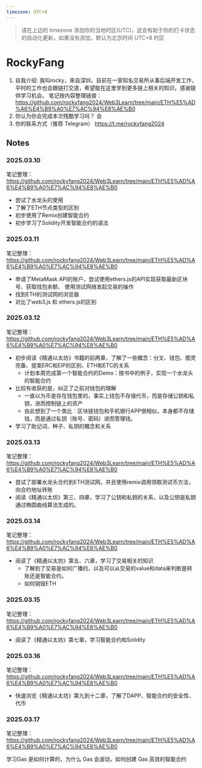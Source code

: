 ```yaml
---
timezone: UTC+8
---
```


> 请在上边的 timezone 添加你的当地时区(UTC)，这会有助于你的打卡状态的自动化更新，如果没有添加，默认为北京时间 UTC+8 时区


# RockyFang

1. 自我介绍: 我叫rocky，來自深圳，目前在一家知名交易所从事后端开发工作，平时的工作也会跟链打交道，希望能在这里学到更多链上相关的知识。感谢提供学习机会。
笔记按内容整理链接：https://github.com/rockyfang2024/Web3Learn/tree/main/ETH%E5%AD%A6%E4%B9%A0%E7%AC%94%E8%AE%B0
2. 你认为你会完成本次残酷学习吗？   会
3. 你的联系方式（推荐 Telegram）  https://t.me/rockyfang2024
## Notes

<!-- Content_START -->

### 2025.03.10

笔记整理：https://github.com/rockyfang2024/Web3Learn/tree/main/ETH%E5%AD%A6%E4%B9%A0%E7%AC%94%E8%AE%B0

- 尝试了水龙头的使用
- 了解了ETH节点类型的区别
- 初步使用了Remix创建智能合约
- 初步学习了Solidity开发智能合约的语法

### 2025.03.11

笔记整理：https://github.com/rockyfang2024/Web3Learn/tree/main/ETH%E5%AD%A6%E4%B9%A0%E7%AC%94%E8%AE%B0

- 申请了MetaMask API的账户，尝试使用ethers.js的API实现获取最新区块号、获取钱包余额、 使用测试网络发起交易的操作
- 找到ETH的测试网的浏览器
- 对比了web3.js 和 ethers.js的区别


### 2025.03.12

笔记整理：https://github.com/rockyfang2024/Web3Learn/tree/main/ETH%E5%AD%A6%E4%B9%A0%E7%AC%94%E8%AE%B0

- 初步阅读《精通以太坊》书籍的前两章，了解了一些概念：分叉、钱包、图灵完备、提案ERC和EIP的区别、ETH和ETC的关系
  - 计划本周完成第一个智能合约的Demo：按书中的例子，实现一个水龙头的智能合约
- 比较有收获的是，纠正了之前对钱包的理解
  - 一直以为币是存在钱包里的，事实上钱包不存储代币，而是存储公钥和私钥，进而控制链上的资产
  - 由此想到了一个类比：区块链钱包和手机银行APP很相似，本身都不存储钱，而是通过私钥（账号、密码）进而管理钱。
- 学习了助记词、种子、私钥的概念和关系

### 2025.03.13

笔记整理：https://github.com/rockyfang2024/Web3Learn/tree/main/ETH%E5%AD%A6%E4%B9%A0%E7%AC%94%E8%AE%B0

- 尝试了部署水龙头合约到ETH测试网，并且使用remix调用领取测试币方法，向合约地址转账
- 阅读《精通以太坊》第三、四章，学习了公钥和私钥的关系，以及公钥是私钥通过椭圆曲线算法生成的。

### 2025.03.14

笔记整理：https://github.com/rockyfang2024/Web3Learn/tree/main/ETH%E5%AD%A6%E4%B9%A0%E7%AC%94%E8%AE%B0

- 阅读了《精通以太坊》第五、六章，学习了交易相关的知识
  - 了解到了交易是如何广播的，以及可以从交易的value和data来判断是转账还是智能合约。
  - 如何销毁ETH

### 2025.03.15

笔记整理：https://github.com/rockyfang2024/Web3Learn/tree/main/ETH%E5%AD%A6%E4%B9%A0%E7%AC%94%E8%AE%B0

- 阅读了《精通以太坊》第七章，学习智能合约和Solidity

### 2025.03.16

笔记整理：https://github.com/rockyfang2024/Web3Learn/tree/main/ETH%E5%AD%A6%E4%B9%A0%E7%AC%94%E8%AE%B0

- 快速浏览《精通以太坊》第九到十二章，了解了DAPP、智能合约的安全性、代币

### 2025.03.17

笔记整理：https://github.com/rockyfang2024/Web3Learn/tree/main/ETH%E5%AD%A6%E4%B9%A0%E7%AC%94%E8%AE%B0


学习Gas 是如何计算的，为什么 Gas 会波动，如何创建 Gas 高效的智能合约

<!-- Content_END -->
